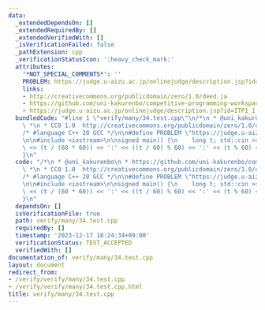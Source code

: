 ```yaml
---
data:
  _extendedDependsOn: []
  _extendedRequiredBy: []
  _extendedVerifiedWith: []
  _isVerificationFailed: false
  _pathExtension: cpp
  _verificationStatusIcon: ':heavy_check_mark:'
  attributes:
    '*NOT_SPECIAL_COMMENTS*': ''
    PROBLEM: https://judge.u-aizu.ac.jp/onlinejudge/description.jsp?id=ITP1_1_D
    links:
    - http://creativecommons.org/publicdomain/zero/1.0/deed.ja
    - https://github.com/uni-kakurenbo/competitive-programming-workspace
    - https://judge.u-aizu.ac.jp/onlinejudge/description.jsp?id=ITP1_1_D
  bundledCode: "#line 1 \"verify/many/34.test.cpp\"\n/*\n * @uni_kakurenbo\n * https://github.com/uni-kakurenbo/competitive-programming-workspace\n\
    \ *\n * CC0 1.0  http://creativecommons.org/publicdomain/zero/1.0/deed.ja\n */\n\
    /* #language C++ 20 GCC */\n\n#define PROBLEM \"https://judge.u-aizu.ac.jp/onlinejudge/description.jsp?id=ITP1_1_D\"\
    \n\n#include <iostream>\n\nsigned main() {\n    long t; std::cin >> t;\n    std::cout\
    \ << (t / (60 * 60)) << ':' << ((t / 60) % 60) << ':' << (t % 60) << '\\n';\n\
    }\n"
  code: "/*\n * @uni_kakurenbo\n * https://github.com/uni-kakurenbo/competitive-programming-workspace\n\
    \ *\n * CC0 1.0  http://creativecommons.org/publicdomain/zero/1.0/deed.ja\n */\n\
    /* #language C++ 20 GCC */\n\n#define PROBLEM \"https://judge.u-aizu.ac.jp/onlinejudge/description.jsp?id=ITP1_1_D\"\
    \n\n#include <iostream>\n\nsigned main() {\n    long t; std::cin >> t;\n    std::cout\
    \ << (t / (60 * 60)) << ':' << ((t / 60) % 60) << ':' << (t % 60) << '\\n';\n\
    }\n"
  dependsOn: []
  isVerificationFile: true
  path: verify/many/34.test.cpp
  requiredBy: []
  timestamp: '2023-12-17 18:24:34+09:00'
  verificationStatus: TEST_ACCEPTED
  verifiedWith: []
documentation_of: verify/many/34.test.cpp
layout: document
redirect_from:
- /verify/verify/many/34.test.cpp
- /verify/verify/many/34.test.cpp.html
title: verify/many/34.test.cpp
---
```

